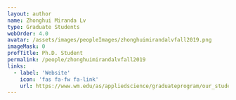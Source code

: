 ```yaml
---
layout: author
name: Zhonghui Miranda Lv
type: Graduate Students
webOrder: 4.0
avatar: /assets/images/peopleImages/zhonghuimirandalvfall2019.png
imageMask: 0
profTitle: Ph.D. Student
permalink: /people/zhonghuimirandalvfall2019
links:
  - label: 'Website'
    icon: 'fas fa-fw fa-link'
    url: https://www.wm.edu/as/appliedscience/graduateprogram/our_students/lv_z.php
---
```

